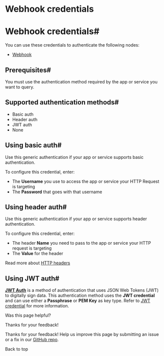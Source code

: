 # Webhook credentials

[ ](https://github.com/n8n-io/n8n-docs/edit/main/docs/integrations/builtin/credentials/webhook.md "Edit this page")

# Webhook credentials#

You can use these credentials to authenticate the following nodes:

  * [Webhook](../../core-nodes/n8n-nodes-base.webhook/)



## Prerequisites#

You must use the authentication method required by the app or service you want to query.

## Supported authentication methods#

  * Basic auth
  * Header auth
  * JWT auth
  * None



## Using basic auth#

Use this generic authentication if your app or service supports basic authentication.

To configure this credential, enter:

  * The **Username** you use to access the app or service your HTTP Request is targeting
  * The **Password** that goes with that username



## Using header auth#

Use this generic authentication if your app or service supports header authentication.

To configure this credential, enter:

  * The header **Name** you need to pass to the app or service your HTTP request is targeting
  * The **Value** for the header 



Read more about [HTTP headers](https://developer.mozilla.org/en-US/docs/Web/HTTP/Headers#authentication)

## Using JWT auth#

[**JWT Auth**](https://jwt.io/introduction/) is a method of authentication that uses JSON Web Tokens (JWT) to digitally sign data. This authentication method uses the **JWT credential** and can use either a **Passphrase** or **PEM Key** as key type. Refer to [JWT credential](../jwt/) for more information.

Was this page helpful? 

Thanks for your feedback! 

Thanks for your feedback! Help us improve this page by submitting an issue or a fix in our [GitHub repo](https://github.com/n8n-io/n8n-docs). 

Back to top 

